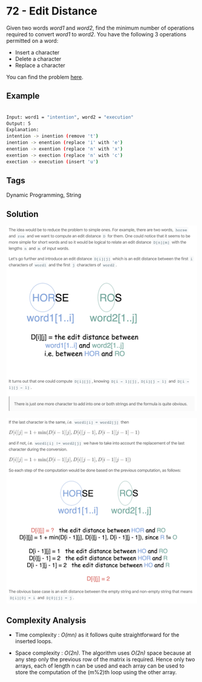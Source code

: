 # 72 - Edit Distance

Given two words *word1* and *word2*, find the minimum number of operations required to convert *word1* to *word2*. You have the following 3 operations permitted on a word:
- Insert a character
- Delete a character
- Replace a character

You can find the problem [here](https://leetcode.com/problems/edit-distance/).

## Example

```bash

Input: word1 = "intention", word2 = "execution"
Output: 5
Explanation: 
intention -> inention (remove 't')
inention -> enention (replace 'i' with 'e')
enention -> exention (replace 'n' with 'x')
exention -> exection (replace 'n' with 'c')
exection -> execution (insert 'u')
```

## Tags

Dynamic Programming, String

## Solution

![72 - Edit Distance - Solution-1](https://raw.githubusercontent.com/iamagarwalsumit/Leetcode/master/Hard/72-EditDistance/solution-1.png)

![72 - Edit Distance - Solution-2](https://raw.githubusercontent.com/iamagarwalsumit/Leetcode/master/Hard/72-EditDistance/solution-2.png)

## Complexity Analysis

 - Time complexity : *O(mn)* as it follows quite straightforward for the inserted loops.

 - Space complexity : *O(2n)*. The algorithm uses *O(2n)* space because at any step only the previous row of the matrix is required. Hence only two arrays, each of length n can be used and each array can be used to store the computation of the (m%2)th loop using the other array.